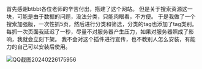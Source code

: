 首先感谢btbbt各位老师的辛苦付出，搭建了这个网站。
但是关于搜索资源这一块，可能是由于数据的问题，没法分类，只能肉眼看，不方便。
于是我做了一个搜索加强版，一次性抓5页，然后进行分类和筛选，分类的tag也添加了tag类别。
每抓一次页面我延迟了一秒，尽量不对服务器产生压力，如果对服务器照成了影响，我就会立刻下架。
我不会对这个插件进行宣传，也不教别人怎么安装，有能力的自己可以安装后使用。

![QQ截图20240226175956](https://github.com/KazeLiu/1louSearch/assets/22094581/86c285c9-2cc4-48d2-b555-7cd4e821037e)
